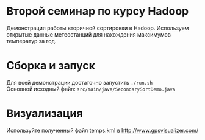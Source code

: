 # Второй семинар по курсу Hadoop
Демонстрация работы вторичной сортировки в Hadoop.
Используем открытые данные метеостанций для нахождения максимумов температур за год.

# Сборка и запуск
Для всей демонстрации достаточно запустить `./run.sh`  
Основной исходный файл: `src/main/java/SecondarySortDemo.java`


# Визуализация
Используйте полученный файл temps.kml в http://www.gpsvisualizer.com/
